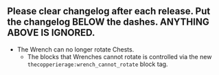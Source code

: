 Please clear changelog after each release.
Put the changelog BELOW the dashes. ANYTHING ABOVE IS IGNORED.
-----------------
- The Wrench can no longer rotate Chests.
  - The blocks that Wrenches cannot rotate is controlled via the new `thecopperierage:wrench_cannot_rotate` block tag.
